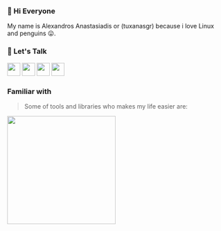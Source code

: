 

### 👋  Hi Everyone

My name is Alexandros Anastasiadis or (tuxanasgr) because i love Linux and penguins 😛.


### 💬  Let's Talk

<a href="https://linkedin.com/in/tuxanasgr"><img width="30px" src="https://skillicons.dev/icons?i=linkedin&theme=dark&perline=1"/></a>
<a href="https://codepen.io/tuxanasgr"><img width="30px" src="https://skillicons.dev/icons?i=codepen&theme=dark&perline=1"/></a>
<a href="https://instagram.com/tuxanasgr"><img width="30px" src="https://skillicons.dev/icons?i=instagram&theme=dark&perline=1"/></a>
<a href="mailto:alexanastagr@gmail.com"><img width="30px" src="https://skillicons.dev/icons?i=gmail&theme=light&perline=1"/></a>

### Familiar with

> Some of tools and libraries who makes my life easier are:

<img src="https://skillicons.dev/icons?i=sass,ts,js,react,redux,nextjs,jest,docker,wordpress,vscode,alpinejs,tailwind,vite,git&theme=dark&perline=7" width="250px"/>
